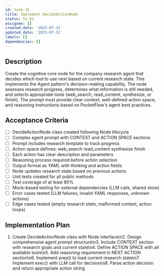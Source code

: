 ```yaml
---
id: task-15
title: Implement DecideActionNode
status: To Do
assignee: []
created_date: '2025-07-31'
updated_date: '2025-07-31'
labels: []
dependencies: []
---
```


## Description

Create the cognitive core node for the company research agent that decides which tool to use next based on current research state. This implements the Agent pattern's decision-making capability. The node assesses research progress, determines what information is still needed, and selects appropriate tools (web_search, read_content, synthesize, or finish). The prompt must provide clear context, well-defined action space, and reasoning instructions based on PocketFlow's agent best practices.
## Acceptance Criteria

- [ ] DecideActionNode class created following Node lifecycle
- [ ] Complex agent prompt with CONTEXT and ACTION SPACE sections
- [ ] Prompt includes research template to track progress
- [ ] Action space defines: web_search read_content synthesize finish
- [ ] Each action has clear description and parameters
- [ ] Reasoning process required before action selection
- [ ] Output format as YAML with thinking and action fields
- [ ] Node updates research state based on previous actions
- [ ] Unit tests created for all public methods
- [ ] Test coverage of at least 80%
- [ ] Mock-based testing for external dependencies (LLM calls, shared store)
- [ ] Error cases tested (LLM failures, invalid YAML responses, unknown actions)
- [ ] Edge cases tested (empty research state, malformed context, action loops)

## Implementation Plan

1. Create DecideActionNode class with Node interface\n2. Design comprehensive agent prompt structure\n3. Include CONTEXT section with research goals and current state\n4. Define ACTION SPACE with all available tools\n5. Add reasoning requirement in NEXT ACTION section\n6. Implement prep() to load current research state\n7. Implement exec() with LLM call for decision\n8. Parse action decision and return appropriate action string
